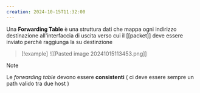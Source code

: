```yaml
---
creation: 2024-10-15T11:32:00
---
```

Una **Forwarding Table** è una struttura dati che mappa ogni indirizzo destinazione all'interfaccia di uscita verso cui il [[packet]] deve essere inviato perchè raggiunga la su destinzione

>[!example] 
>![[Pasted image 20241015113453.png]]

>[!note] 
>Le *forwarding table* devono essere **consistenti** ( ci deve essere sempre un path valido tra due host )

